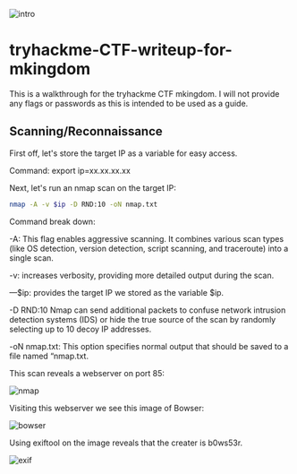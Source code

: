 ![intro](https://github.com/user-attachments/assets/352398d3-7036-426f-8735-18b607e1f22e)

# tryhackme-CTF-writeup-for-mkingdom

This is a walkthrough for the tryhackme CTF mkingdom. I will not provide any flags or passwords as this is intended to be used as a guide.

## Scanning/Reconnaissance

First off, let's store the target IP as a variable for easy access.

Command: export ip=xx.xx.xx.xx

Next, let's run an nmap scan on the target IP:
```bash
nmap -A -v $ip -D RND:10 -oN nmap.txt
```

Command break down:

-A: This flag enables aggressive scanning. It combines various scan types (like OS detection, version detection, script scanning, and traceroute) into a single scan.

-v: increases verbosity, providing more detailed output during the scan.

—$ip: provides the target IP we stored as the variable $ip.

-D RND:10 Nmap can send additional packets to confuse network intrusion detection systems (IDS) or hide the true source of the scan by randomly selecting up to 10 decoy IP addresses.

-oN nmap.txt: This option specifies normal output that should be saved to a file named “nmap.txt.

This scan reveals a webserver on port 85:

![nmap](https://github.com/user-attachments/assets/6e9260bd-2c0f-4f72-ae61-0feece3a008a)

Visiting this webserver we see this image of Bowser:

![bowser](https://github.com/user-attachments/assets/5027b68b-1510-432f-8e82-b2b9824a84b5)

Using exiftool on the image reveals that the creater is b0ws53r. 

![exif](https://github.com/user-attachments/assets/6a372813-6216-499a-ad9f-8851eb1d1d98)



